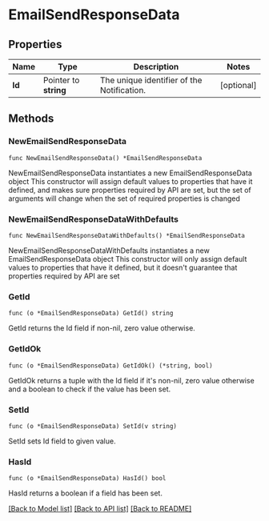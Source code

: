 # EmailSendResponseData

## Properties

Name | Type | Description | Notes
------------ | ------------- | ------------- | -------------
**Id** | Pointer to **string** | The unique identifier of the Notification. | [optional] 

## Methods

### NewEmailSendResponseData

`func NewEmailSendResponseData() *EmailSendResponseData`

NewEmailSendResponseData instantiates a new EmailSendResponseData object
This constructor will assign default values to properties that have it defined,
and makes sure properties required by API are set, but the set of arguments
will change when the set of required properties is changed

### NewEmailSendResponseDataWithDefaults

`func NewEmailSendResponseDataWithDefaults() *EmailSendResponseData`

NewEmailSendResponseDataWithDefaults instantiates a new EmailSendResponseData object
This constructor will only assign default values to properties that have it defined,
but it doesn't guarantee that properties required by API are set

### GetId

`func (o *EmailSendResponseData) GetId() string`

GetId returns the Id field if non-nil, zero value otherwise.

### GetIdOk

`func (o *EmailSendResponseData) GetIdOk() (*string, bool)`

GetIdOk returns a tuple with the Id field if it's non-nil, zero value otherwise
and a boolean to check if the value has been set.

### SetId

`func (o *EmailSendResponseData) SetId(v string)`

SetId sets Id field to given value.

### HasId

`func (o *EmailSendResponseData) HasId() bool`

HasId returns a boolean if a field has been set.


[[Back to Model list]](../README.md#documentation-for-models) [[Back to API list]](../README.md#documentation-for-api-endpoints) [[Back to README]](../README.md)


